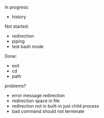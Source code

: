 In progress:
- history


Not started:
- redirection
- piping
- test bash mode


Done:
- exit
- cd
- path

problems?
- error message redirection
- redirection space in file
- redirection not in built-in just child process
- bad command should not terminate


